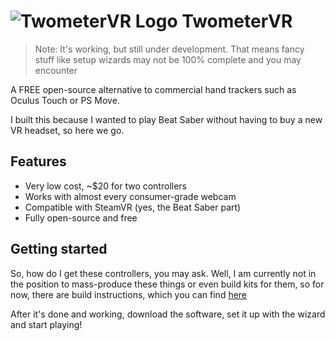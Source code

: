 # ![TwometerVR Logo](https://github.com/Twometer/twometer-vr/blob/master/Artwork/Icon54.png?raw=true) TwometerVR

> Note: It's working, but still under development. That means fancy stuff like setup wizards may not be 100% complete and you may encounter 

A FREE open-source alternative to commercial hand trackers such as Oculus Touch or PS Move.

I built this because I wanted to play Beat Saber without having to buy a new VR headset, so here we go.

## Features
- Very low cost, ~$20 for two controllers
- Works with almost every consumer-grade webcam
- Compatible with SteamVR (yes, the Beat Saber part)
- Fully open-source and free

## Getting started
So, how do I get these controllers, you may ask. Well, I am currently not in the position
to mass-produce these things or even build kits for them, so for now, there are build instructions,
which you can find [here](https://github.com/Twometer/twometer-vr/wiki/Hardware)

After it's done and working, download the software, set it up with the wizard and start playing!
